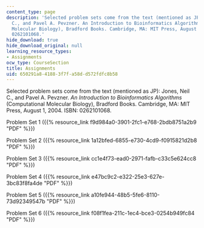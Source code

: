 ```yaml
---
content_type: page
description: 'Selected problem sets come from the text (mentioned as JP): Jones, Neil
  C., and Pavel A. Pevzner. An Introduction to Bioinformatics Algorithms (Computational
  Molecular Biology), Bradford Books. Cambridge, MA: MIT Press, August 1, 2004. ISBN:
  0262101068.'
hide_download: true
hide_download_original: null
learning_resource_types:
- Assignments
ocw_type: CourseSection
title: Assignments
uid: 650291a8-4188-3f7f-a58d-d572fdfc8b58
---
```


Selected problem sets come from the text (mentioned as JP): Jones, Neil C., and Pavel A. Pevzner. _An Introduction to Bioinformatics Algorithms_ (Computational Molecular Biology), Bradford Books. Cambridge, MA: MIT Press, August 1, 2004. ISBN: 0262101068.

Problem Set 1 ({{% resource_link f9d984a0-3901-2fc1-e768-2bdb8751a2b9 "PDF" %}})

Problem Set 2 ({{% resource_link 1a12bfed-6855-e730-4cd9-f0915821d2b8 "PDF" %}})

Problem Set 3 ({{% resource_link cc1e4f73-ead0-2971-fafb-c33c5e624cc8 "PDF" %}})

Problem Set 4 ({{% resource_link e47bc9c2-e322-25e3-627e-3bc83f8fa4de "PDF" %}})

Problem Set 5 ({{% resource_link a10fe944-48b5-5fe6-8110-73d92349547b "PDF" %}})

Problem Set 6 ({{% resource_link f08f1fea-211c-1ec4-bce3-0254b949fc84 "PDF" %}})